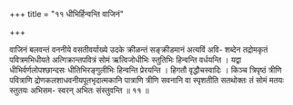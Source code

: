 +++
title = "११ धीभिर्हिन्वन्ति वाजिनं"

+++

वाजिनं बलवन्तं वननीये वसतीवर्याख्ये उदके क्रीळन्तं सङ्क्रीडमानं अत्यविं अवि- शब्देन तद्रोमकृतं पवित्रमभिधीयते अत्गिक्रान्तपवित्रं सोमं ऋत्विजोधीभिः स्तुतिभिः हिन्वन्ति वर्धयन्ति । यद्वा धीभिर्वर्णलोपश्छान्दसः धीतिभिरङ्गुलीभिः हिन्वन्ति प्रेरयन्ति । हिगतौ वृद्धौचस्वादिः । किञ्च त्रिपृष्ठं त्रीणि पवित्राणि द्रोणकलशाधवनीयपूतभृदात्मकानि पात्राणि त्रीणि सवनानि वा स्पृशतीति सतथोक्तः तं सोमं मतयः स्तुतयः अभिसम- स्वरन् अभितः संस्तुवन्ति ॥ ११ ॥